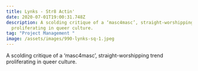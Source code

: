 ```yaml
---
title: Lynks - Str8 Actin'
date: 2020-07-01T19:00:31.748Z
description: A scolding critique of a ‘masc4masc’, straight-worshipping trend
  proliferating in queer culture.
tag: "Project Management "
image: /assets/images/990-lynks-sq-1.jpeg
---
```

 A scolding critique of a ‘masc4masc’, straight-worshipping trend proliferating in queer culture.